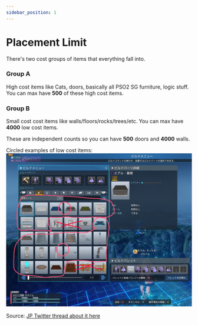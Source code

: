 ```yaml
---
sidebar_position: 1
---
```


# Placement Limit

There's two cost groups of items that everything fall into. 

### Group A
High cost items like Cats, doors, basically all PSO2 SG furniture, logic stuff.
You can max have **500** of these high cost items.

### Group B
Small cost cost items like walls/floors/rocks/trees/etc.
You can max have **4000** low cost items. 

These are independent counts so you can have **500** doors and **4000** walls. 

Circled examples of low cost items:
![Items](img/circle1.png)

Source: [JP Twitter thread about it here](https://twitter.com/p1ror1n_/status/1667872958474518528)
